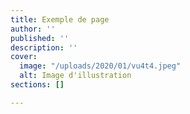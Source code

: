 ```yaml
---
title: Exemple de page
author: ''
published: ''
description: ''
cover:
  image: "/uploads/2020/01/vu4t4.jpeg"
  alt: Image d'illustration
sections: []

---
```

